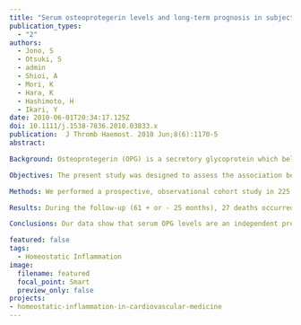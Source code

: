 ```yaml
---
title: "Serum osteoprotegerin levels and long-term prognosis in subjects with stable coronary artery disease "
publication_types:
  - "2"
authors:
  - Jono, S
  - Otsuki, S 
  - admin
  - Shioi, A
  - Mori, K
  - Hara, K
  - Hashimoto, H
  - Ikari, Y
date: 2010-06-01T20:34:17.125Z
doi: 10.1111/j.1538-7836.2010.03833.x
publication:  J Thromb Haemost. 2010 Jun;8(6):1170-5
abstract: 

Background: Osteoprotegerin (OPG) is a secretory glycoprotein which belongs to the tumor necrosis factor receptor family. OPG immunoreactivity was demonstrated in normal blood vessels and in early atherosclerotic lesions. In a previous study, we showed that high serum OPG levels are associated with progression of coronary artery disease (CAD).

Objectives: The present study was designed to assess the association between serum OPG level and long-term prognosis in patients with stable coronary artery disease.

Methods: We performed a prospective, observational cohort study in 225 subjects to examine whether serum OPG levels can predict cardiovascular mortality. The median OPG levels were 1.02 ng mL(-1) at baseline.

Results: During the follow-up (61 + or - 25 months), 27 deaths occurred including 13 cardiovascular deaths. When the subjects were divided into three groups according to serum OPG level, the group with high serum OPG showed a higher risk for cardiovascular mortality. A Multivariate Cox proportional hazards model indicated that the higher risk of cardiovascular death in the high OPG level group remained significant (hazards ratio of 7.44, 95%CI 0.92-60.30, highest vs. lowest OPG tertile). In contrast, serum OPG levels were not associated with non-cardiovascular mortality.

Conclusions: Our data show that serum OPG levels are an independent predictor of cardiovascular mortality in patients with stable coronary artery disease.

featured: false
tags: 
  - Homeostatic Inflammation
image:
  filename: featured
  focal_point: Smart
  preview_only: false
projects: 
- homeostatic-inflammation-in-cardiovascular-medicine
---
```


